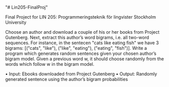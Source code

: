 "# Lin205-FinalProj" 

Final Project for LIN 205: Programmeringsteknik för lingvister
Stockholm University

Choose an author and download a couple of his or her books from Project Gutenberg. Next, extract this author’s word bigrams, i.e. all two-word sequences. For instance, in the sentecen "cats like eating fish" we have 3 bigrams: [("cats", "like"), ("like", "eating"), ("eating", "fish")]. Write a program which generates random sentences given your chosen author’s bigram model. Given a previous word w, it should choose randomly from the words which follow w in the bigram model.

• Input: Ebooks downloaded from Project Gutenberg • Output: Randomly generated sentence using the author’s bigram probabilities
